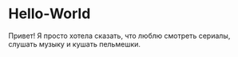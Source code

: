 # Hello-World
Привет!
Я просто хотела сказать, что люблю смотреть сериалы, слушать музыку и кушать пельмешки.
